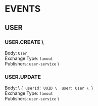 # EVENTS
## USER
### USER.CREATE \
Body: `User` \
Exchange Type: `fanout` \
Publishers: `user-service` \
### USER.UPDATE
Body: \ ```{
userId: UUID \ 
user: User \
}``` \
Exchange Type: `fanout` \
Publishers: `user-service` \
